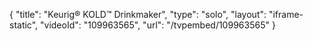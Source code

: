 {
    "title": "Keurig&reg; KOLD&trade; Drinkmaker",
    "type": "solo",
    "layout": "iframe-static",
    "videoId": "109963565",
    "url": "\/tvpembed\/109963565"
}